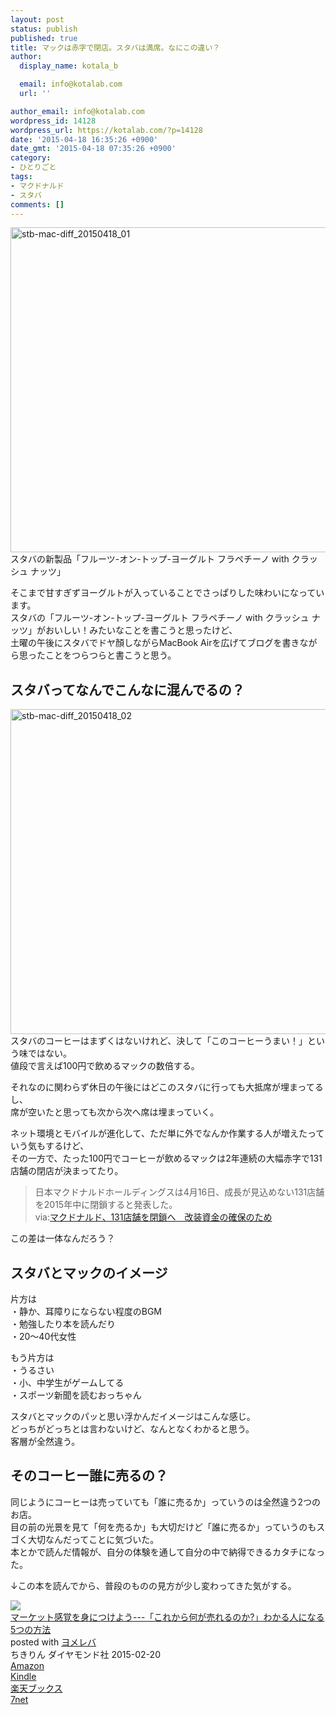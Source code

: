 ```yaml
---
layout: post
status: publish
published: true
title: マックは赤字で閉店。スタバは満席。なにこの違い？
author:
  display_name: kotala_b

  email: info@kotalab.com
  url: ''

author_email: info@kotalab.com
wordpress_id: 14128
wordpress_url: https://kotalab.com/?p=14128
date: '2015-04-18 16:35:26 +0900'
date_gmt: '2015-04-18 07:35:26 +0900'
category:
- ひとりごと
tags:
- マクドナルド
- スタバ
comments: []
---
```

<p><img src="https://kotalab.com/wp-content/uploads/2015/04/stb-mac-diff_20150418_01-780x520.jpg" alt="stb-mac-diff_20150418_01" width="780" height="520" class="aligncenter size-large wp-image-14130" /><br />
スタバの新製品「フルーツ-オン-トップ-ヨーグルト フラペチーノ with クラッシュ ナッツ」</p>
<p>そこまで甘すぎずヨーグルトが入っていることでさっぱりした味わいになっています。<br />
スタバの「フルーツ-オン-トップ-ヨーグルト フラペチーノ with クラッシュ ナッツ」がおいしい！みたいなことを書こうと思ったけど、<br />
土曜の午後にスタバでドヤ顏しながらMacBook Airを広げてブログを書きながら思ったことをつらつらと書こうと思う。<br />
<!--more--></p>
<h2>スタバってなんでこんなに混んでるの？</h2>
<p><img src="https://kotalab.com/wp-content/uploads/2015/04/stb-mac-diff_20150418_02-780x520.jpg" alt="stb-mac-diff_20150418_02" width="780" height="520" class="aligncenter size-large wp-image-14131" /><br />
スタバのコーヒーはまずくはないけれど、決して「このコーヒーうまい！」という味ではない。<br />
値段で言えば100円で飲めるマックの数倍する。</p>
<p>それなのに関わらず休日の午後にはどこのスタバに行っても大抵席が埋まってるし、<br />
席が空いたと思っても次から次へ席は埋まっていく。</p>
<p>ネット環境とモバイルが進化して、ただ単に外でなんか作業する人が増えたっていう気もするけど、<br />
その一方で、たった100円でコーヒーが飲めるマックは2年連続の大幅赤字で131店舗の閉店が決まってたり。</p>
<blockquote><p>日本マクドナルドホールディングスは4月16日、成長が見込めない131店舗を2015年中に閉鎖すると発表した。<br />
via:<a href="http://www.huffingtonpost.jp/2015/04/16/mcdonald-renovation_n_7076916.html" target="_blank">マクドナルド、131店舗を閉鎖へ　改装資金の確保のため</a><a href="http://b.hatena.ne.jp/entry/http://www.huffingtonpost.jp/2015/04/16/mcdonald-renovation_n_7076916.html" target="_blank"><img border="0" src="http://b.hatena.ne.jp/entry/image/http://www.huffingtonpost.jp/2015/04/16/mcdonald-renovation_n_7076916.html" alt="" /></a>
</p></blockquote>
<p>この差は一体なんだろう？</p>
<h2>スタバとマックのイメージ</h2>
<p>片方は<br />
・静か、耳障りにならない程度のBGM<br />
・勉強したり本を読んだり<br />
・20〜40代女性</p>
<p>もう片方は<br />
・うるさい<br />
・小、中学生がゲームしてる<br />
・スポーツ新聞を読むおっちゃん</p>
<p>スタバとマックのパッと思い浮かんだイメージはこんな感じ。<br />
どっちがどっちとは言わないけど、なんとなくわかると思う。<br />
客層が全然違う。</p>
<h2>そのコーヒー誰に売るの？</h2>
<p>同じようにコーヒーは売っていても「誰に売るか」っていうのは全然違う2つのお店。<br />
目の前の光景を見て「何を売るか」も大切だけど「誰に売るか」っていうのもスゴく大切なんだってことに気づいた。<br />
本とかで読んだ情報が、自分の体験を通して自分の中で納得できるカタチになった。</p>
<p>&darr;この本を読んでから、普段のものの見方が少し変わってきた気がする。</p>
<div class="booklink-box">
<div class="booklink-image"><a href="http://www.amazon.co.jp/exec/obidos/asin/4478064784/same-22/" rel="nofollow" target="_blank"><img src="http://ecx.images-amazon.com/images/I/51GLVSqdPLL._SL160_.jpg" style="border: none;" /></a></div>
<div class="booklink-info">
<div class="booklink-name"><a href="http://www.amazon.co.jp/exec/obidos/asin/4478064784/same-22/" rel="nofollow" target="_blank">マーケット感覚を身につけよう---「これから何が売れるのか?」わかる人になる5つの方法</a>
<div class="booklink-powered-date">posted with <a href="http://yomereba.com" rel="nofollow" target="_blank">ヨメレバ</a></div>
</div>
<div class="booklink-detail">ちきりん ダイヤモンド社 2015-02-20    </div>
<div class="booklink-link2">
<div class="shoplinkamazon"><a href="http://www.amazon.co.jp/exec/obidos/asin/4478064784/same-22/" rel="nofollow" target="_blank">Amazon</a></div>
<div class="shoplinkkindle"><a href="http://www.amazon.co.jp/exec/obidos/ASIN/B00TPC8JXE/same-22/" rel="nofollow" target="_blank">Kindle</a></div>
<div class="shoplinkrakuten"><a href="http://c.af.moshimo.com/af/c/click?a_id=374939&p_id=56&pc_id=56&pl_id=637&s_v=b5Rz2P0601xu&url=http%3A%2F%2Fbooks.rakuten.co.jp%2Frb%2F13092091%2F" rel="nofollow" target="_blank">楽天ブックス</a><img src="http://i.af.moshimo.com/af/i/impression?a_id=374939&p_id=56&pc_id=56&pl_id=637" width="1" height="1" style="border:none;"></div>
<div class="shoplinkseven"><a href="http://ck.jp.ap.valuecommerce.com/servlet/referral?sid=2967684&pid=881104827&vc_url=http%3A%2F%2Fwww.7netshopping.jp%2Fbooks%2Fsearch_result%2F%3Fctgy%3Dbooks%26code%3D4478064784" target="_blank">7net</a><img src="http://atq.ad.valuecommerce.com/servlet/atq/gifbanner?sid=2967684&pid=881104827" height="1" width="1" border="0"></div>
</p></div>
</div>
<div class="booklink-footer"></div>
</div>
